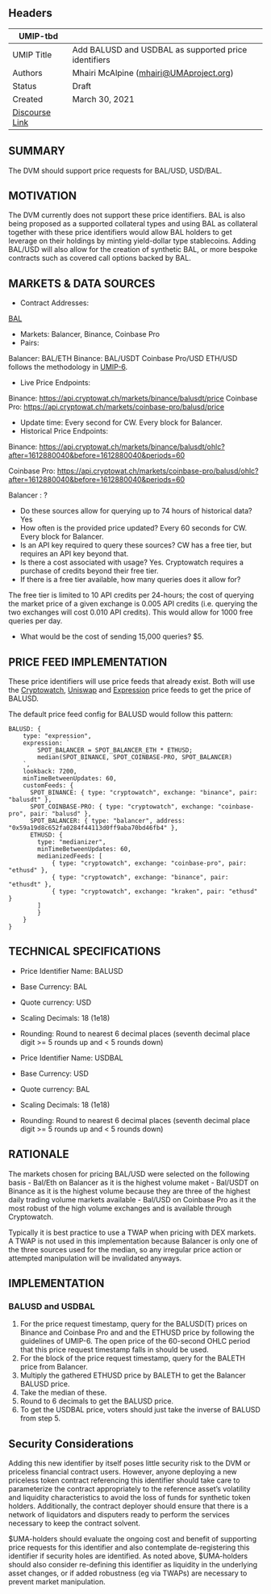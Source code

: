 ## Headers
| UMIP-tbd  |                                                                                                                                          |
|------------|------------------------------------------------------------------------------------------------------------------------------------------| 
| UMIP Title | Add BALUSD and USDBAL as supported price identifiers              |
| Authors    | Mhairi McAlpine (mhairi@UMAproject.org)  |
| Status     | Draft                                                                                                                     
| Created    | March 30, 2021   
| [Discourse Link](https://discourse.umaproject.org/t/add-balusd-usdbal-as-supported-price-identifiers/512) |  

## SUMMARY

The DVM should support price requests for BAL/USD, USD/BAL.

## MOTIVATION

The DVM currently does not support these price identifiers. BAL is also being proposed as a supported collateral types and using BAL as collateral together with these price identifiers would allow BAL holders to get leverage on their holdings by minting yield-dollar type stablecoins. Adding BAL/USD will also allow for the creation of synthetic BAL, or more bespoke contracts such as covered call options backed by BAL.

## MARKETS & DATA SOURCES

- Contract Addresses:

[BAL](https://etherscan.io/address/0xba100000625a3754423978a60c9317c58a424e3d)

- Markets: Balancer, Binance, Coinbase Pro
- Pairs: 

Balancer: BAL/ETH
Binance: BAL/USDT
Coinbase Pro/USD
ETH/USD follows the methodology in [UMIP-6](https://github.com/UMAprotocol/UMIPs/blob/master/UMIPs/umip-6.md).

- Live Price Endpoints:
  
Binance: https://api.cryptowat.ch/markets/binance/balusdt/price
Coinbase Pro: https://api.cryptowat.ch/markets/coinbase-pro/balusd/price

- Update time: Every second for CW. Every block for Balancer. 
- Historical Price Endpoints:

Binance: https://api.cryptowat.ch/markets/binance/balusdt/ohlc?after=1612880040&before=1612880040&periods=60

Coinbase Pro: https://api.cryptowat.ch/markets/coinbase-pro/balusd/ohlc?after=1612880040&before=1612880040&periods=60

Balancer : ?

- Do these sources allow for querying up to 74 hours of historical data? Yes
- How often is the provided price updated? Every 60 seconds for CW. Every block for Balancer.
- Is an API key required to query these sources? CW has a free tier, but requires an API key beyond that.
- Is there a cost associated with usage? Yes. Cryptowatch requires a purchase of credits beyond their free tier.
- If there is a free tier available, how many queries does it allow for?

The free tier is limited to 10 API credits per 24-hours; the cost of querying the market price of a given exchange is 0.005 API credits (i.e. querying the two exchanges will cost 0.010 API credits). This would allow for 1000 free queries per day.

- What would be the cost of sending 15,000 queries? $5.

## PRICE FEED IMPLEMENTATION
These price identifiers will use price feeds that already exist. Both will use the [Cryptowatch](https://github.com/UMAprotocol/protocol/blob/master/packages/financial-templates-lib/src/price-feed/CryptoWatchPriceFeed.js), [Uniswap](https://github.com/UMAprotocol/protocol/blob/master/packages/financial-templates-lib/src/price-feed/UniswapPriceFeed.js) and [Expression](https://github.com/UMAprotocol/protocol/blob/master/packages/financial-templates-lib/src/price-feed/ExpressionPriceFeed.js) price feeds to get the price of BALUSD. 

The default price feed config for BALUSD would follow this pattern:

```
BALUSD: {
    type: "expression",
    expression: `
        SPOT_BALANCER = SPOT_BALANCER_ETH * ETHUSD;
        median(SPOT_BINANCE, SPOT_COINBASE-PRO, SPOT_BALANCER)
    `,
    lookback: 7200,
    minTimeBetweenUpdates: 60,
    customFeeds: {
      SPOT_BINANCE: { type: "cryptowatch", exchange: "binance", pair: "balusdt" },
      SPOT_COINBASE-PRO: { type: "cryptowatch", exchange: "coinbase-pro", pair: "balusd" },
      SPOT_BALANCER: { type: "balancer", address: "0x59a19d8c652fa0284f44113d0ff9aba70bd46fb4" },
      ETHUSD: {
        type: "medianizer",
        minTimeBetweenUpdates: 60,
        medianizedFeeds: [
            { type: "cryptowatch", exchange: "coinbase-pro", pair: "ethusd" },
            { type: "cryptowatch", exchange: "binance", pair: "ethusdt" },
            { type: "cryptowatch", exchange: "kraken", pair: "ethusd" }
        ]
        }
    }
}
```



## TECHNICAL SPECIFICATIONS

- Price Identifier Name: BALUSD
- Base Currency: BAL
- Quote currency: USD
- Scaling Decimals: 18 (1e18)
- Rounding: Round to nearest 6 decimal places (seventh decimal place digit >= 5 rounds up and < 5 rounds down)

- Price Identifier Name: USDBAL
- Base Currency: USD
- Quote currency: BAL
- Scaling Decimals: 18 (1e18)
- Rounding: Round to nearest 6 decimal places (seventh decimal place digit >= 5 rounds up and < 5 rounds down)


## RATIONALE

The markets chosen for pricing BAL/USD were selected on the following basis 
    - Bal/Eth on Balancer as it is the highest volume maket
    - Bal/USDT on Binance as it is the highest volume  because they are three of the highest daily trading volume markets available
    - Bal/USD on Coinbase Pro as it the most robust of the high volume exchanges and is available through Cryptowatch.


Typically it is best practice to use a TWAP when pricing with DEX markets. A TWAP is not used in this implementation because Balancer is only one of the three sources used for the median, so any irregular price action or attempted manipulation will be invalidated anyways.

## IMPLEMENTATION

### BALUSD and USDBAL

1. For the price request timestamp, query for the BALUSD(T) prices on Binance and Coinbase Pro and and the ETHUSD price by following the guidelines of UMIP-6. The open price of the 60-second OHLC period that this price request timestamp falls in should be used.
2. For the block of the price request timestamp, query for the BALETH price from Balancer.
3. Multiply the gathered ETHUSD price by BALETH to get the Balancer BALUSD price.
4. Take the median of these.
5. Round to 6 decimals to get the BALUSD price.
6. To get the USDBAL price, voters should just take the inverse of BALUSD from step 5.


## Security Considerations

Adding this new identifier by itself poses little security risk to the DVM or priceless financial contract users. However, anyone deploying a new priceless token contract referencing this identifier should take care to parameterize the contract appropriately to the reference asset’s volatility and liquidity characteristics to avoid the loss of funds for synthetic token holders. Additionally, the contract deployer should ensure that there is a network of liquidators and disputers ready to perform the services necessary to keep the contract solvent.

$UMA-holders should evaluate the ongoing cost and benefit of supporting price requests for this identifier and also contemplate de-registering this identifier if security holes are identified. As noted above, $UMA-holders should also consider re-defining this identifier as liquidity in the underlying asset changes, or if added robustness (eg via TWAPs) are necessary to prevent market manipulation.
